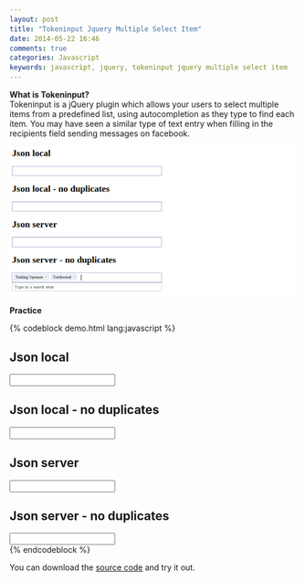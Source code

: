 ```yaml
---
layout: post
title: "Tokeninput Jquery Multiple Select Item"
date: 2014-05-22 16:46
comments: true
categories: Javascript
keywords: javascript, jquery, tokeninput jquery multiple select item
---
```


<p>
  <strong>What is Tokeninput?</strong><br/>
  Tokeninput is a jQuery plugin which allows your users to select multiple items from a predefined list, using autocompletion as they type to find each item. You may have seen a similar type of text entry when filling in the recipients field sending messages on facebook.
</p>

<p>
  <a class="fancybox" href="/images/tokeninput_jquery.png"><img src="/images/tokeninput_jquery.png" alt="" width="680" /></a>
</p>

<p>
  <strong>Practice</strong>
</p>

{% codeblock demo.html lang:javascript %}
<html>
<head>
  <script type="text/javascript" src="https://ajax.googleapis.com/ajax/libs/jquery/1.5.1/jquery.min.js"></script>
  <script type="text/javascript" src="src/jquery.tokeninput.js"></script>
  <link rel="stylesheet" href="styles/token-input.css" type="text/css" />
  <link rel="stylesheet" href="styles/token-input-facebook.css" type="text/css" />
</head>
<body>
  <h2 id="theme">Json local</h2>
  <div>
    <input type="text" id="input-local" />
    <script type="text/javascript">
      $(document).ready(function() {
        $("#input-local").tokenInput([
            {"id":"856","name":"House"},
            {"id":"1035","name":"Desperate Housewives"}
          ], {
          theme: "facebook"
        });
      });
    </script>
  </div>

  <h2 id="theme">Json local - no duplicates</h2>
  <div>
    <input type="text" id="input-local-prevent-duplicates" />
    <script type="text/javascript">
      $(document).ready(function() {
        $("#input-local-prevent-duplicates").tokenInput([
            {"id":"856","name":"House"},
            {"id":"1035","name":"Desperate Housewives"}
          ], {
          theme: "facebook",
          preventDuplicates: true
        });
      });
    </script>
  </div>

  <h2 id="theme">Json server</h2>
  <div>
    <input type="text" id="input-server" />
    <script type="text/javascript">
      $(document).ready(function() {
        $("#input-server").tokenInput("http://shell.loopj.com/tokeninput/tvshows.php", {
          theme: "facebook"
        });
      });
    </script>
  </div>

  <h2 id="prevent-duplicates">Json server - no duplicates</h2>
  <div>
    <input type="text" id="input-server-prevent-duplicates" />
    <script type="text/javascript">
      $(document).ready(function() {
        $("#input-server-prevent-duplicates").tokenInput("http://shell.loopj.com/tokeninput/tvshows.php", {
          theme: "facebook",
          preventDuplicates: true
        });
      });
    </script>
  </div>
</body>
</html>
{% endcodeblock %}

<p>
  You can download the <a href="https://github.com/Bunlong/tokeninput_jquery" target="_blank">source code</a> and try it out.
</p>
